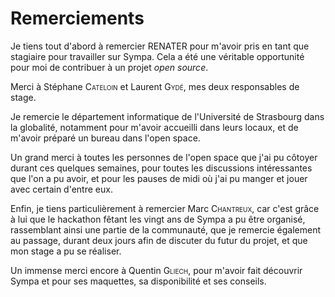 # Remerciements

Je tiens tout d'abord à remercier RENATER pour m'avoir pris en tant que 
stagiaire pour travailler sur Sympa. Cela a été une véritable opportunité 
pour moi de contribuer à un projet *open source*.

Merci à Stéphane <span style="font-variant: small-caps">Cateloin</span> 
et Laurent <span style="font-variant: small-caps">Gydé</span>, mes deux 
responsables de stage.

Je remercie le département informatique de l'Université de Strasbourg 
dans la globalité, notamment pour m'avoir accueilli dans leurs locaux, et 
de m'avoir préparé un bureau dans l'open space.

Un grand merci à toutes les personnes de l'open space que j'ai pu côtoyer 
durant ces quelques semaines, pour toutes les discussions intéressantes 
que l'on a pu avoir, et pour les pauses de midi où j'ai pu manger et 
jouer avec certain d'entre eux.

Enfin, je tiens particulièrement à remercier Marc <span 
style="font-variant: small-caps">Chantreux</span>, car c'est grâce à lui 
que le hackathon fêtant les vingt ans de Sympa a pu être organisé, 
rassemblant ainsi une partie de la communauté, que je remercie également 
au passage, durant deux jours afin de discuter du futur du projet, et que 
mon stage a pu se réaliser.

Un immense merci encore à Quentin 
<span style="font-variant: small-caps">Gliech</span>, pour m'avoir fait 
découvrir Sympa et pour ses maquettes, sa disponibilité et ses conseils.
